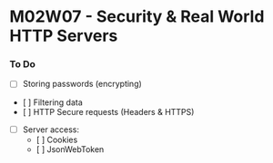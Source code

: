 # M02W07 - Security & Real World HTTP Servers

### To Do

- [ ] Storing passwords (encrypting)
- [ ] Filtering data
- [ ] HTTP Secure requests (Headers & HTTPS)
- [ ] Server access:
  - [ ] Cookies
  - [ ] JsonWebToken
